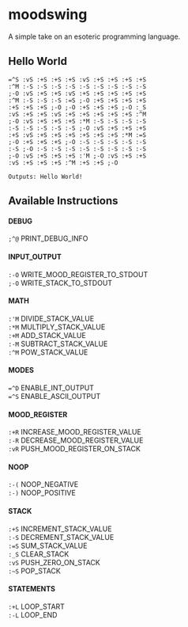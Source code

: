 # moodswing
A simple take on an esoteric programming language.

## Hello World
```
=^S :vS :+S :+S :+S :vS :+S :+S :+S :+S
:^M :-S :-S :-S :-S :-S :-S :-S :-S :-S
;-O :vS :+S :+S :vS :+S :+S :+S :+S :+S
:^M :-S :-S :-S :=S ;-O :+S :+S :+S :+S
:+S :+S :+S ;-O ;-O :+S :+S :+S ;-O :_S
:vS :+S :+S :vS :+S :+S :+S :+S :+S :^M
;-O :vS :+S :+S :+S :*M :-S :-S :-S :-S
:-S :-S :-S :-S :-S ;-O :vS :+S :+S :+S
:+S :vS :+S :+S :+S :+S :+S :+S :*M :=S
;-O :+S :+S :+S ;-O :-S :-S :-S :-S :-S
:-S ;-O :-S :-S :-S :-S :-S :-S :-S :-S
;-O :vS :+S :+S :+S :'M ;-O :vS :+S :+S
:vS :+S :+S :+S :^M :+S :+S ;-O

Outputs: Hello World!
```
## Available Instructions

#### DEBUG
`;^@` PRINT_DEBUG_INFO<br/>
  
#### INPUT_OUTPUT
`:-O` WRITE_MOOD_REGISTER_TO_STDOUT<br/>
`;-O` WRITE_STACK_TO_STDOUT<br/>

#### MATH
`:'M` DIVIDE_STACK_VALUE<br/>
`:*M` MULTIPLY_STACK_VALUE<br/>
`:+M` ADD_STACK_VALUE<br/>
`:-M` SUBTRACT_STACK_VALUE<br/>
`:^M` POW_STACK_VALUE<br/>

#### MODES
`=^D` ENABLE_INT_OUTPUT<br/>
`=^S` ENABLE_ASCII_OUTPUT<br/>

#### MOOD_REGISTER
`:+R` INCREASE_MOOD_REGISTER_VALUE<br/>
`:-R` DECREASE_MOOD_REGISTER_VALUE<br/>
`:vR` PUSH_MOOD_REGISTER_ON_STACK<br/>

#### NOOP
`:-(` NOOP_NEGATIVE<br/>
`:-)`  NOOP_POSITIVE<br/>

#### STACK
`:+S` INCREMENT_STACK_VALUE<br/>
`:-S` DECREMENT_STACK_VALUE<br/>
`:=S` SUM_STACK_VALUE<br/>
`:_S` CLEAR_STACK<br/>
`:vS` PUSH_ZERO_ON_STACK<br/>
`:~S` POP_STACK<br/>

#### STATEMENTS
`:+L` LOOP_START<br/>
`:-L` LOOP_END
